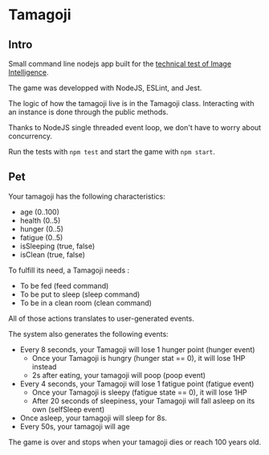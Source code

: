 # Tamagoji

## Intro 

Small command line nodejs app built for the [technical test of Image Intelligence](https://gist.github.com/davidvuong/90f8ac0916dd3e14fad014bc814614ff).

The game was developped with NodeJS, ESLint, and Jest. 

The logic of how the tamagoji live is in the Tamagoji class. Interacting with an instance is done through the public methods.

Thanks to NodeJS single threaded event loop, we don't have to worry about concurrency.

Run the tests with `npm test` and start the game with `npm start`.

## Pet

Your tamagoji has the following characteristics:

* age (0..100)
* health (0..5)
* hunger (0..5)
* fatigue (0..5)
* isSleeping (true, false)
* isClean (true, false)


To fulfill its need, a Tamagoji needs :

* To be fed (feed command)
* To be put to sleep (sleep command)
* To be in a clean room (clean command)

All of those actions translates to user-generated events.

The system also generates the following events: 

* Every 8 seconds, your Tamagoji will lose 1 hunger point (hunger event)
    * Once your Tamagoji is hungry (hunger stat == 0), it will lose 1HP instead
    * 2s after eating, your tamagoji will poop (poop event)
* Every 4 seconds, your Tamagoji will lose 1 fatigue point (fatigue event)
    * Once your Tamagoji is sleepy (fatigue state == 0), it will lose 1HP
    * After 20 seconds of sleepiness, your Tamagoji will fall asleep on its own (selfSleep event)
* Once asleep, your tamagoji will sleep for 8s.
* Every 50s, your tamagoji will age

The game is over and stops when your tamagoji dies or reach 100 years old.


